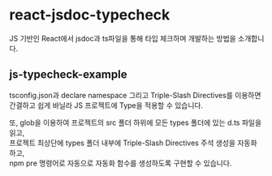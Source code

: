 # react-jsdoc-typecheck

JS 기반인 React에서 jsdoc과 ts파일을 통해 타입 체크하며 개발하는 방법을 소개합니다.

## js-typecheck-example

tsconfig.json과 declare namespace 그리고 Triple-Slash Directives를 이용하면 간결하고 쉽게 바닐라 JS 프로젝트에 Type을 적용할 수 있습니다.

또, glob을 이용하여 프로젝트의 src 폴더 하위에 모든 types 폴더에 있는 d.ts 파일을 읽고,  
프로젝트 최상단에 types 폴더 내부에 Triple-Slash Directives 주석 생성을 자동화 하고,  
npm pre 명령어로 자동으로 자동화 함수를 생성하도록 구현할 수 있습니다.
